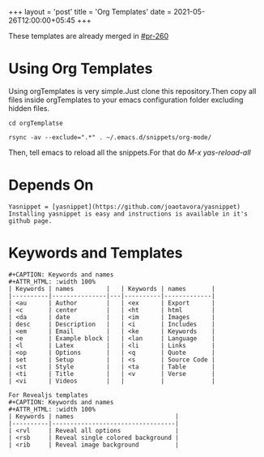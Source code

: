 +++
layout = 'post'
title = 'Org Templates'
date = 2021-05-26T12:00:00+05:45
+++

These templates are already merged in [#pr-260](https://github.com/AndreaCrotti/yasnippet-snippets/pull/260)

# Using Org Templates
Using orgTemplates is very simple.Just clone this repository.Then copy all files inside orgTemplates to your emacs configuration folder excluding hidden files.

``
cd orgTemplatse
``

``
rsync -av --exclude=".*" . ~/.emacs.d/snippets/org-mode/
``

Then, tell emacs to reload all the snippets.For that do *M-x yas-reload-all* 

# Depends On
	Yasnippet = [yasnippet](https://github.com/joaotavora/yasnippet)
	Installing yasnippet is easy and instructions is available in it's github page.

# Keywords and Templates
	#+CAPTION: Keywords and names
	#+ATTR_HTML: :width 100%
	| Keywords | names         |   | Keywords | names       |
	|----------|---------------|---|----------|-------------|
	| <au      | Author        |   | <ex      | Export      |
	| <c       | center        |   | <ht      | html        |
	| <da      | date          |   | <im      | Images      |
	| desc     | Description   |   | <i       | Includes    |
	| <em      | Email         |   | <ke      | Keywords    |
	| <e       | Example block |   | <lan     | Language    |
	| <l       | Latex         |   | <li      | Links       |
	| <op      | Options       |   | <q       | Quote       |
	| set      | Setup         |   | <s       | Source Code |
	| <st      | Style         |   | <ta      | Table       |
	| <ti      | Title         |   | <v       | Verse       |
	| <vi      | Videos        |   |          |             |

	For Revealjs templates
	#+CAPTION: Keywords and names 
	#+ATTR_HTML: :width 100%
	| Keywords | names                            |
	|----------|----------------------------------|
	| <rvl     | Reveal all options               |
	| <rsb     | Reveal single colored background |
	| <rib     | Reveal image background          |



